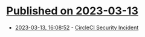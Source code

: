 # [Published on 2023-03-13](index.md)

* [2023-03-13, 16:08:52](https://lobste.rs/s/y0eu1u/circleci_security_incident) - [CircleCI Security Incident](https://conda-forge.org/blog/posts/2023-03-12-circle-ci-security-breach/)
